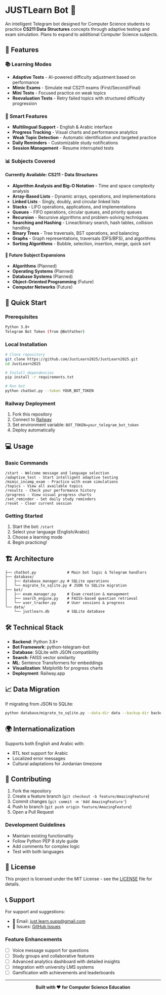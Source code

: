 # JUSTLearn Bot 🤖

An intelligent Telegram bot designed for Computer Science students to practice **CS211 Data Structures** concepts through adaptive testing and exam simulation. Plans to expand to additional Computer Science subjects.

## 🌟 Features

### 📚 Learning Modes
- **Adaptive Tests** - AI-powered difficulty adjustment based on performance
- **Mimic Exams** - Simulate real CS211 exams (First/Second/Final)
- **Mini Tests** - Focused practice on weak topics
- **Reevaluation Tests** - Retry failed topics with structured difficulty progression

### 🎯 Smart Features
- **Multilingual Support** - English & Arabic interface
- **Progress Tracking** - Visual charts and performance analytics
- **Weak Topic Detection** - Automatic identification and targeted practice
- **Daily Reminders** - Customizable study notifications
- **Session Management** - Resume interrupted tests

### 📊 Subjects Covered

#### Currently Available: CS211 - Data Structures
- **Algorithm Analysis and Big-O Notation** - Time and space complexity analysis
- **Array-Based Lists** - Dynamic arrays, operations, and implementations
- **Linked Lists** - Singly, doubly, and circular linked lists
- **Stacks** - LIFO operations, applications, and implementations
- **Queues** - FIFO operations, circular queues, and priority queues
- **Recursion** - Recursive algorithms and problem-solving techniques
- **Searching and Hashing** - Linear/binary search, hash tables, collision handling
- **Binary Trees** - Tree traversals, BST operations, and balancing
- **Graphs** - Graph representations, traversals (DFS/BFS), and algorithms
- **Sorting Algorithms** - Bubble, selection, insertion, merge, quick sort

#### 🚀 Future Subject Expansions
- **Algorithms** (Planned)
- **Operating Systems** (Planned)
- **Database Systems** (Planned)
- **Object-Oriented Programming** (Future)
- **Computer Networks** (Future)

## 🚀 Quick Start

### Prerequisites
```bash
Python 3.8+
Telegram Bot Token (from @BotFather)
```

### Local Installation
```bash
# Clone repository
git clone https://github.com/JustLearn2025/JustLearn2025.git
cd JustLearn2025

# Install dependencies
pip install -r requirements.txt

# Run bot
python chatbot.py --token YOUR_BOT_TOKEN
```

### Railway Deployment
1. Fork this repository
2. Connect to [Railway](https://railway.app)
3. Set environment variable: `BOT_TOKEN=your_telegram_bot_token`
4. Deploy automatically

## 💻 Usage

### Basic Commands
```
/start - Welcome message and language selection
/adaptive_test - Start intelligent adaptive testing
/mimic_incamp_exam - Practice with exam simulations
/topics - View all available topics
/results - Check your performance history
/progress - View visual progress charts
/set_reminder - Set daily study reminders
/reset - Clear current session
```

### Getting Started
1. Start the bot: `/start`
2. Select your language (English/Arabic)
3. Choose a learning mode
4. Begin practicing!

## 🏗️ Architecture

```
├── chatbot.py              # Main bot logic & Telegram handlers
├── database/
│   ├── database_manager.py # SQLite operations
│   └── migrate_to_sqlite.py # JSON to SQLite migration
├── bot/
│   ├── exam_manager.py     # Exam creation & management
│   ├── search_engine.py    # FAISS-based question retrieval
│   └── user_tracker.py     # User sessions & progress
└── data/
    └── justlearn.db        # SQLite database
```

## 🛠️ Technical Stack

- **Backend**: Python 3.8+
- **Bot Framework**: python-telegram-bot
- **Database**: SQLite with JSON compatibility
- **Search**: FAISS vector similarity
- **ML**: Sentence Transformers for embeddings
- **Visualization**: Matplotlib for progress charts
- **Deployment**: Railway.app

## 📈 Data Migration

If migrating from JSON to SQLite:
```bash
python database/migrate_to_sqlite.py --data-dir data --backup-dir backup_json
```

## 🌍 Internationalization

Supports both English and Arabic with:
- RTL text support for Arabic
- Localized error messages
- Cultural adaptations for Jordanian timezone

## 🤝 Contributing

1. Fork the repository
2. Create a feature branch (`git checkout -b feature/AmazingFeature`)
3. Commit changes (`git commit -m 'Add AmazingFeature'`)
4. Push to branch (`git push origin feature/AmazingFeature`)
5. Open a Pull Request

### Development Guidelines
- Maintain existing functionality
- Follow Python PEP 8 style guide
- Add comments for complex logic
- Test with both languages

## 📝 License

This project is licensed under the MIT License - see the [LICENSE](LICENSE) file for details.

## 📞 Support

For support and suggestions:
- 📧 Email: just.learn.supp@gmail.com
- 🐛 Issues: [GitHub Issues](https://github.com/JustLearn2025/JustLearn2025/issues)
  
### Feature Enhancements
- [ ] Voice message support for questions
- [ ] Study groups and collaborative features
- [ ] Advanced analytics dashboard with detailed insights
- [ ] Integration with university LMS systems
- [ ] Gamification with achievements and leaderboards

---

<div align="center">
  <strong>Built with ❤️ for Computer Science Education</strong>
</div>
